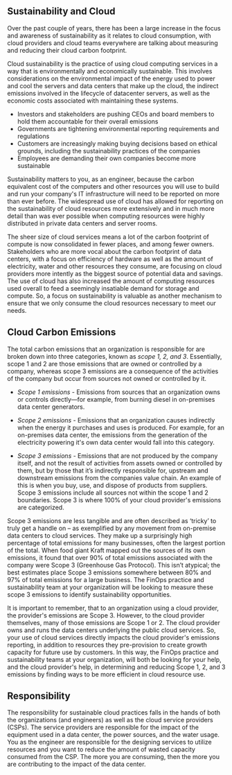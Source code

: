 ## Sustainability and Cloud

Over the past couple of years, there has been a large increase in the focus and awareness of sustainability as it relates to cloud consumption, with cloud providers and cloud teams everywhere are talking about measuring and reducing their cloud carbon footprint. 

Cloud sustainability is the practice of using cloud computing services in a way that is environmentally and economically sustainable. This involves considerations on the environmental impact of the energy used to power and cool the servers and data centers that make up the cloud, the indirect emissions involved in the lifecycle of datacenter servers, as well as the economic costs associated with maintaining these systems.

- Investors and stakeholders are pushing CEOs and board members to hold them accountable for their overall emissions
- Governments are tightening environmental reporting requirements and regulations
- Customers are increasingly making buying decisions based on ethical grounds, including the sustainability practices of the companies
- Employees are demanding their own companies become more sustainable

Sustainability matters to you, as an engineer, because the carbon equivalent cost of the computers and other resources you will use to build and run your company's IT infrastructure will need to be reported on more than ever before. The widespread use of cloud has allowed for reporting on the sustainability of cloud resources more extensively and in much more detail than was ever possible when computing resources were highly distributed in private data centers and server rooms.

The sheer size of cloud services means a lot of the carbon footprint of compute is now consolidated in fewer places, and among fewer owners. Stakeholders who are more vocal about the carbon footprint of data centers, with a focus on efficiency of hardware as well as the amount of electricity, water and other resources they consume, are focusing on cloud providers more intently as the biggest source of potential data and savings. The use of cloud has also increased the amount of computing resources used overall to feed a seemingly insatiable demand for storage and compute. So, a focus on sustainability is valuable as another mechanism to ensure that we only consume the cloud resources necessary to meet our needs.

## **Cloud Carbon Emissions**

The total carbon emissions that an organization is responsible for are broken down into three categories, known as _scope 1, 2, and 3_. Essentially, scope 1 and 2 are those emissions that are owned or controlled by a company, whereas scope 3 emissions are a consequence of the activities of the company but occur from sources not owned or controlled by it.

-     
    _Scope 1 emissions -_ Emissions from sources that an organization owns or controls directly—for example, from burning diesel in on-premises data center generators.
    
-     
    _Scope 2 emissions -_ Emissions that an organization causes indirectly when the energy it purchases and uses is produced. For example, for an on-premises data center, the emissions from the generation of the electricity powering it's own data center would fall into this category.
    
-     
    _Scope 3 emissions -_ Emissions that are not produced by the company itself, and not the result of activities from assets owned or controlled by them, but by those that it’s indirectly responsible for, upstream and downstream emissions from the companies value chain. An example of this is when you buy, use, and dispose of products from suppliers. Scope 3 emissions include all sources not within the scope 1 and 2 boundaries. Scope 3 is where 100% of your cloud provider's emissions are categorized.
    

Scope 3 emissions are less tangible and are often described as ‘tricky’ to truly get a handle on – as exemplified by any movement from on-premise data centers to cloud services. They make up a surprisingly high percentage of total emissions for many businesses, often the largest portion of the total. When food giant Kraft mapped out the sources of its own emissions, it found that over 90% of total emissions associated with the company were Scope 3 (Greenhouse Gas Protocol). This isn’t atypical; the best estimates place Scope 3 emissions somewhere between 80% and 97% of total emissions for a large business. The FinOps practice and sustainability team at your organization will be looking to measure these scope 3 emissions to identify sustainability opportunities. 

It is important to remember, that to an organization using a cloud provider, the provider's emissions are Scope 3. However, to the cloud provider themselves, many of those emissions are Scope 1 or 2. The cloud provider owns and runs the data centers underlying the public cloud services. So, your use of cloud services directly impacts the cloud provider's emissions reporting, in addition to resources they pre-provision to create growth capacity for future use by customers. In this way, the FinOps practice and sustainability teams at your organization, will both be looking for your help, and the cloud provider's help, in determining and reducing Scope 1, 2, and 3 emissions by finding ways to be more efficient in cloud resource use.


## **Responsibility**

The responsibility for sustainable cloud practices falls in the hands of both the organizations (and engineers) as well as the cloud service providers (CSPs). The service providers are responsible for the impact of the equipment used in a data center, the power sources, and the water usage. You as the engineer are responsible for the designing services to utilize resources and you want to reduce the amount of wasted capacity consumed from the CSP. The more you are consuming, then the more you are contributing to the impact of the data center.